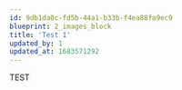 ```yaml
---
id: 9db1da0c-fd5b-44a1-b33b-f4ea88fa9ec9
blueprint: 2_images_block
title: 'Test 1'
updated_by: 1
updated_at: 1683571292
---
```

TEST